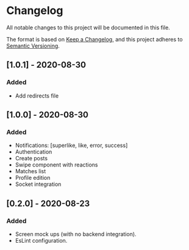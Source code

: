 # Changelog
All notable changes to this project will be documented in this file.

The format is based on [Keep a Changelog](https://keepachangelog.com/en/1.0.0/),
and this project adheres to [Semantic Versioning](https://semver.org/spec/v2.0.0.html).


## [1.0.1] - 2020-08-30
### Added
- Add redirects file

## [1.0.0] - 2020-08-30
### Added
- Notifications: [superlike, like, error, success]
- Authentication
- Create posts
- Swipe component with reactions
- Matches list
- Profile edition
- Socket integration

## [0.2.0] - 2020-08-23
### Added
- Screen mock ups (with no backend integration).
- EsLint configuration.